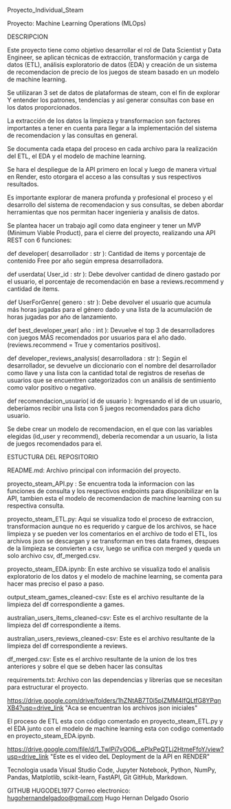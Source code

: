Proyecto_Individual_Steam

Proyecto: Machine Learning Operations (MLOps) 

DESCRIPCION

Este proyecto tiene como objetivo desarrollar el rol de Data Scientist y Data Engineer, se aplican técnicas de extracción, transformación y carga de datos (ETL), análisis exploratorio de datos (EDA) y creación de un sistema de recomendacion de precio de los juegos de steam basado en un modelo de machine learning.

Se utilizaran 3  set de datos de plataformas de steam, con el fin de explorar Y entender los patrones, tendencias y así generar consultas con base en los datos proporcionados.

La extracción de los datos la limpieza y transformacion son factores importantes a tener en cuenta para llegar a la implementación del sistema de recomendacion y las consultas en general.

Se documenta cada etapa del proceso en cada archivo para la realización del ETL, el EDA y el modelo de machine learning.

Se hara el despliegue de la API primero en local y luego de manera virtual en Render, esto otorgara el acceso a las consultas y sus respectivos resultados.

Es importante explorar de manera profunda y profesional el proceso y el desarrollo del sistema de recomendacion y sus consultas, se deben abordar herramientas que nos permitan hacer ingenieria y analisis de datos.

Se plantea hacer un trabajo agil como data engineer y tener un MVP (Minimum Viable Product), para el cierre del proyecto, realizando una API REST con 6 funciones:

def developer( desarrollador : str ): Cantidad de items y porcentaje de contenido Free por año según empresa desarrolladora. 

def userdata( User_id : str ): Debe devolver cantidad de dinero gastado por el usuario, el porcentaje de recomendación en base a reviews.recommend y cantidad de items.

def UserForGenre( genero : str ): Debe devolver el usuario que acumula más horas jugadas para el género dado y una lista de la acumulación de horas jugadas por año de lanzamiento.

def best_developer_year( año : int ): Devuelve el top 3 de desarrolladores con juegos MÁS recomendados por usuarios para el año dado. (reviews.recommend = True y comentarios positivos).

def developer_reviews_analysis( desarrolladora : str ): Según el desarrollador, se devuelve un diccionario con el nombre del desarrollador como llave y una lista con la cantidad total de registros de reseñas de usuarios que se encuentren categorizados con un análisis de sentimiento como valor positivo o negativo.

def recomendacion_usuario( id de usuario ): Ingresando el id de un usuario, deberíamos recibir una lista con 5 juegos recomendados para dicho usuario.

Se debe crear un modelo de recomendacion, en el que con las variables elegidas (id_user y recommend), debería recomendar a un usuario, la lista de juegos recomendados para el.

ESTUCTURA DEL REPOSITORIO

README.md: Archivo principal con información del proyecto.

proyecto_steam_API.py : Se encuentra toda la informacion con las funciones de consulta y los respectivos endpoints para disponibilizar en la API, tambien esta el modelo de recomendacion de machine learning con su respectiva consulta.

proyecto_steam_ETL.py: Aqui se visualiza todo el proceso de extraccion, transformacion aunque no es requerido y cargue de los archivos, se hace limpieza y se pueden ver los comentarios en el archivo de todo el ETL, los archivos json se descargan y se transforman en tres data frames, despues de la limpieza se convierten a csv, luego se unifica con merged y queda un solo archivo csv, df_merged.csv.

proyecto_steam_EDA.ipynb: En este archivo se visualiza todo el analisis exploratorio de los datos y el modelo de machine learning, se comenta para hacer mas preciso el paso a paso.

output_steam_games_cleaned-csv: Este es el archivo resultante de la limpieza del df correspondiente a games.

australian_users_items_cleaned-csv: Este es el archivo resultante de la limpieza del df correspondiente a items.

australian_users_reviews_cleaned-csv: Este es el archivo resultante de la limpieza del df correspondiente a reviews.

df_merged.csv: Este es el archivo resultante de la union de los tres anteriores y sobre el que se deben hacer las consultas

requirements.txt: Archivo con las dependencias y librerías que se necesitan para estructurar el proyecto.

https://drive.google.com/drive/folders/1hZNtAB7T0i5pIZMM4IfQLtfG8YPqnXB4?usp=drive_link "Aca se encuentran los archivos json iniciales"

El proceso de ETL esta con código comentado en proyecto_steam_ETL.py y el EDA junto con el modelo de machine learning esta con codigo comentado en proyecto_steam_EDA.ipynb.

https://drive.google.com/file/d/1_TwlPi7vOO6__ePlxPeQTLj2HtmeFfoY/view?usp=drive_link "Este es el video deL Deployment de la API en RENDER" 

Tecnologia usada
Visual Studio Code, Jupyter Notebook, Python, NumPy, Pandas, Matplotlib, scikit-learn, FastAPI, Git GitHub, Markdown.

GITHUB HUGODEL1977
Correo electronico: hugohernandelgadoo@gmail.com
Hugo Hernan Delgado Osorio
